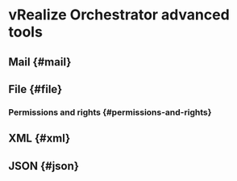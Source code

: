 # vRealize Orchestrator advanced tools

## Mail {#mail}

## File {#file}
### Permissions and rights {#permissions-and-rights}

## XML {#xml}

## JSON {#json}
